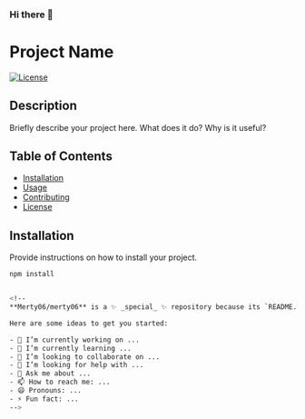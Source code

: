### Hi there 👋
# Project Name

[![License](https://img.shields.io/badge/license-MIT-blue.svg)](LICENSE)

## Description

Briefly describe your project here. What does it do? Why is it useful?

## Table of Contents

- [Installation](#installation)
- [Usage](#usage)
- [Contributing](#contributing)
- [License](#license)

## Installation

Provide instructions on how to install your project. 

```bash
npm install


<!--
**Merty06/merty06** is a ✨ _special_ ✨ repository because its `README.md` (this file) appears on your GitHub profile.

Here are some ideas to get you started:

- 🔭 I’m currently working on ...
- 🌱 I’m currently learning ...
- 👯 I’m looking to collaborate on ...
- 🤔 I’m looking for help with ...
- 💬 Ask me about ...
- 📫 How to reach me: ...
- 😄 Pronouns: ...
- ⚡ Fun fact: ...
-->
